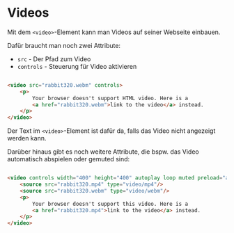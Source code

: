 # Videos

<show-structure depth="2" />

Mit dem `<video>`-Element kann man Videos auf seiner Webseite einbauen.

Dafür braucht man noch zwei Attribute:

- `src` - Der Pfad zum Video
- `controls` - Steuerung für Video aktivieren

```HTML

<video src="rabbit320.webm" controls>
    <p>
        Your browser doesn't support HTML video. Here is a
        <a href="rabbit320.webm">link to the video</a> instead.
    </p>
</video>
```

Der Text im `<video>`-Element ist dafür da, falls das Video nicht angezeigt werden kann.

Darüber hinaus gibt es noch weitere Attribute, die bspw. das Video automatisch abspielen oder gemuted sind:

```HTML

<video controls width="400" height="400" autoplay loop muted preload="auto" poster="poster.png">
    <source src="rabbit320.mp4" type="video/mp4"/>
    <source src="rabbit320.webm" type="video/webm"/>
    <p>
        Your browser doesn't support this video. Here is a
        <a href="rabbit320.mp4">link to the video</a> instead.
    </p>
</video>
```
